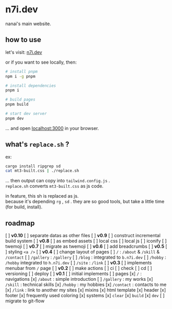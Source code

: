 # n7i.dev

nanai's main website.

## how to use

let's visit: [n7i.dev](https://n7i.dev)

or if you want to see locally, then:

```sh
# install pnpm
npm i -g pnpm

# install dependencies
pnpm i

# build pages
pnpm build

# start dev server
pnpm dev
```

... and open [localhost:3000](http://localhost:3000) in your browser.

## what's `replace.sh` ?

ex:

```sh
cargo install ripgrep sd
cat mt3-built.css | ./replace.sh
```

... then output can copy into `tailwind.config.js` .  
`replace.sh` converts `mt3-built.css` as js code.

in feature, this sh is replaced as js.  
because it's depending `rg` , `sd` . they are so good tools, but take a little time (for build, install).

## roadmap

[ ] **v0.10**
  [ ] separate datas as other files
[ ] **v0.9**
  [ ] construct incremental build system
[ ] **v0.8**
  [ ] as embed assets
    [ ] local css
    [ ] local js
    [ ] iconify
    [ ] twemoji
[ ] **v0.7**
  [ ] migrate as twemoji
[ ] **v0.6**
  [ ] add breadcrumbs
[ ] **v0.5**
  [ ] styling `<a />`
[ ] **v0.4**
  [ ] change layout of pages
    [ ] `/` : `/about` & `/skill` & `/contact`
    [ ] `/gallery` : `/gallery`
    [ ] `/blog` : integrated to `b.n7i.dev`
    [ ] `/hobby` : `/hobby` integrated to `h.n7i.dev`
    [ ] `/site` : `/link`
[ ] **v0.3**
  [ ] implements menubar from `/` page
[ ] **v0.2**
  [ ] make actions
    [ ] ci
      [ ] check
    [ ] cd
      [ ] versioning
      [ ] deploy
[ ] **v0.1**
  [ ] initial implements
    [ ] pages
      [x] `/` : navigations
      [x] `/about` : simple introduction
      [ ] `/gallery` : my works
      [x] `/skill` : technical skills
      [x] `/hobby` : my hobbies
      [x] `/contact` : contacts to me
      [x] `/link` : link to another my sites
    [x] mixins
      [x] html template
      [x] header
      [x] footer
      [x] frequently used coloring
    [x] systems
     [x] `clear`
     [x] `build`
     [x] `dev`
  [ ] migrate to git-flow

